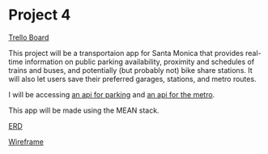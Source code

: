 # Project 4
[Trello Board](https://trello.com/b/VrvPHFuB/project-4#)  

This project will be a transportaion app for Santa Monica that provides real-time information on public parking availability, proximity and schedules of trains and buses, and potentially (but probably not) bike share stations. It will also let users save their preferred garages, stations, and metro routes.  

I will be accessing [an api for parking](https://parking.api.smgov.net/) and [an api for the metro](http://developer.metro.net/). 

This app will be made using the MEAN stack. 

[ERD](https://github.com/mrparvinsmith/project-4/blob/master/planning/ERD.jpg)

[Wireframe](https://github.com/mrparvinsmith/project-4/blob/master/planning/Wireframe.jpg)